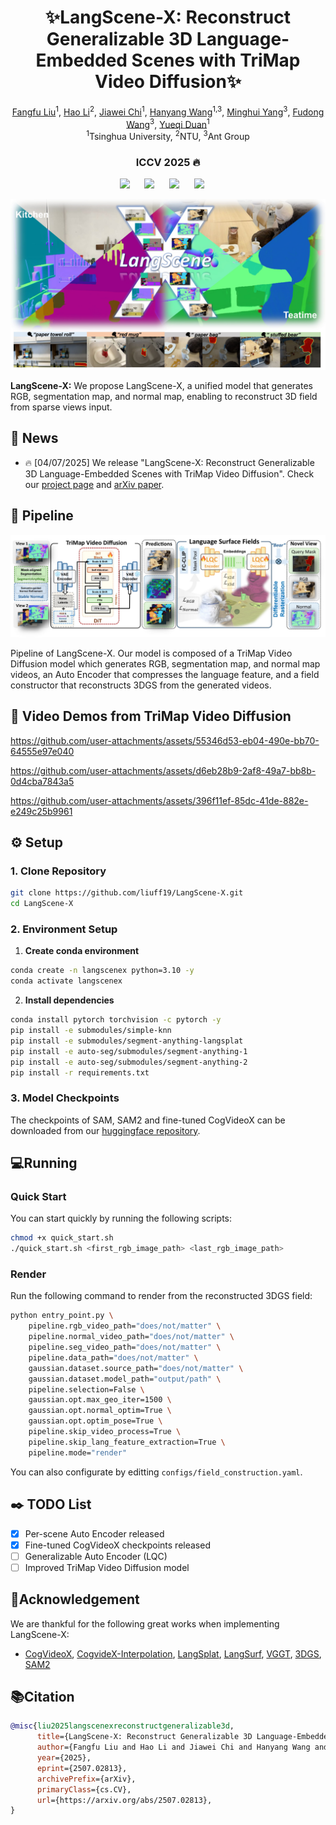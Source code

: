 <div align="center">

# ✨LangScene-X: Reconstruct Generalizable 3D Language-Embedded Scenes with TriMap Video Diffusion✨

<p align="center">
<a href="https://liuff19.github.io/">Fangfu Liu</a><sup>1</sup>,
<a href="https://lifuguan.github.io/">Hao Li</a><sup>2</sup>,
<a href="https://github.com/chijw">Jiawei Chi</a><sup>1</sup>,
<a href="https://hanyang-21.github.io/">Hanyang Wang</a><sup>1,3</sup>,
<a href="https://github.com/liuff19/LangScene-X">Minghui Yang</a><sup>3</sup>,
<a href="https://github.com/liuff19/LangScene-X">Fudong Wang</a><sup>3</sup>,   
<a href="https://duanyueqi.github.io/">Yueqi Duan</a><sup>1</sup>
<br>
    <sup>1</sup>Tsinghua University, <sup>2</sup>NTU, <sup>3</sup>Ant Group     
</p>
<h3 align="center">ICCV 2025 🔥</h3>
<a href="https://arxiv.org/abs/2507.02813"><img src='https://img.shields.io/badge/arXiv-2507.02813-b31b1b.svg'></a> &nbsp;&nbsp;&nbsp;&nbsp;
<a href="https://liuff19.github.io/LangScene-X"><img src='https://img.shields.io/badge/Project-Page-Green'></a> &nbsp;&nbsp;&nbsp;&nbsp;
<a><img src='https://img.shields.io/badge/License-MIT-blue'></a> &nbsp;&nbsp;&nbsp;&nbsp;
<a href="https://huggingface.co/chijw/LangScene-X"><img src='https://img.shields.io/badge/LangSceneX-huggingface-yellow'></a> &nbsp;&nbsp;&nbsp;&nbsp;

![Teaser Visualization](assets/teaser.png)

</div>

**LangScene-X:** We propose LangScene-X, a unified model that generates RGB, segmentation map, and normal map, enabling to reconstruct 3D field from sparse views input.

## 📢 News
- 🔥 [04/07/2025] We release "LangScene-X: Reconstruct Generalizable 3D Language-Embedded Scenes with TriMap Video Diffusion". Check our [project page](https://liuff19.github.io/LangScene-X) and [arXiv paper](https://arxiv.org/abs/2507.02813).

## 🌟 Pipeline

![Pipeline Visualization](assets/pipeline.png)

Pipeline of LangScene-X. Our model is composed of a TriMap Video Diffusion model which generates RGB, segmentation map, and normal map videos, an Auto Encoder that compresses the language feature, and a field constructor that reconstructs 3DGS from the generated videos. 


## 🎨 Video Demos from TriMap Video Diffusion

https://github.com/user-attachments/assets/55346d53-eb04-490e-bb70-64555e97e040

https://github.com/user-attachments/assets/d6eb28b9-2af8-49a7-bb8b-0d4cba7843a5

https://github.com/user-attachments/assets/396f11ef-85dc-41de-882e-e249c25b9961

## ⚙️ Setup

### 1. Clone Repository
```bash
git clone https://github.com/liuff19/LangScene-X.git
cd LangScene-X
```
### 2. Environment Setup

1. **Create conda environment**

```bash
conda create -n langscenex python=3.10 -y
conda activate langscenex
```
2. **Install dependencies**
```bash
conda install pytorch torchvision -c pytorch -y
pip install -e submodules/simple-knn
pip install -e submodules/segment-anything-langsplat
pip install -e auto-seg/submodules/segment-anything-1
pip install -e auto-seg/submodules/segment-anything-2
pip install -r requirements.txt
```

### 3. Model Checkpoints
The checkpoints of SAM, SAM2 and fine-tuned CogVideoX can be downloaded from our [huggingface repository](https://huggingface.co/chijw/LangScene-X).

## 💻Running

### Quick Start
You can start quickly by running the following scripts:
```bash
chmod +x quick_start.sh
./quick_start.sh <first_rgb_image_path> <last_rgb_image_path>
```
### Render
Run the following command to render from the reconstructed 3DGS field:
```bash 
python entry_point.py \
    pipeline.rgb_video_path="does/not/matter" \
    pipeline.normal_video_path="does/not/matter" \
    pipeline.seg_video_path="does/not/matter" \
    pipeline.data_path="does/not/matter" \
    gaussian.dataset.source_path="does/not/matter" \
    gaussian.dataset.model_path="output/path" \
    pipeline.selection=False \
    gaussian.opt.max_geo_iter=1500 \
    gaussian.opt.normal_optim=True \
    gaussian.opt.optim_pose=True \
    pipeline.skip_video_process=True \
    pipeline.skip_lang_feature_extraction=True \
    pipeline.mode="render"
```
You can also configurate by editting `configs/field_construction.yaml`.

## ✒️ TODO List
- [x] Per-scene Auto Encoder released
- [x] Fine-tuned CogVideoX checkpoints released
- [ ] Generalizable Auto Encoder (LQC)
- [ ] Improved TriMap Video Diffusion model

## 🔗Acknowledgement

We are thankful for the following great works when implementing LangScene-X:

- [CogVideoX](https://github.com/THUDM/CogVideo), [CogvideX-Interpolation](https://github.com/feizc/CogvideX-Interpolation), [LangSplat](https://github.com/minghanqin/LangSplat), [LangSurf](https://github.com/lifuguan/LangSurf), [VGGT](https://github.com/facebookresearch/vggt), [3DGS](https://github.com/graphdeco-inria/gaussian-splatting), [SAM2](https://github.com/facebookresearch/sam2)

## 📚Citation

```bibtex
@misc{liu2025langscenexreconstructgeneralizable3d,
      title={LangScene-X: Reconstruct Generalizable 3D Language-Embedded Scenes with TriMap Video Diffusion}, 
      author={Fangfu Liu and Hao Li and Jiawei Chi and Hanyang Wang and Minghui Yang and Fudong Wang and Yueqi Duan},
      year={2025},
      eprint={2507.02813},
      archivePrefix={arXiv},
      primaryClass={cs.CV},
      url={https://arxiv.org/abs/2507.02813}, 
}
```
